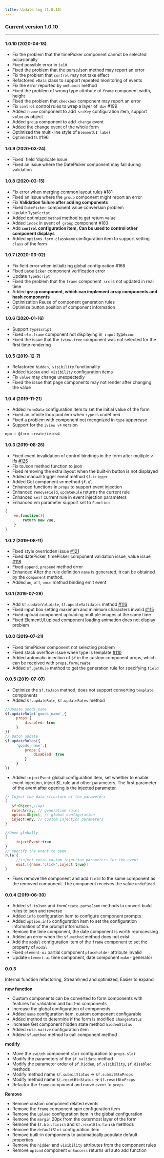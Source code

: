 ```yaml
---
title: Update log (1.0.10)
---
```


### Current version 1.0.10

--------

#### 1.0.10 (2020-04-18)
- Fix the problem that the timePicker component cannot be selected occasionally
- Fixed possible error in `ie10`
- Fixed the problem that the parseJson method may report an error
- Fix the problem that `control` may not take effect
- Refactored `vData` class to support repeated monitoring of events
- Fix the error reported by `onSubmit` method
- Fixed the problem of wrong type attribute of `frame` component width, height
- Fixed the problem that `checkbox` component may report an error
- Fix `control` control rules to wrap a layer of` div` #199
- Added `frame` component to add` srcKey` configuration item, support `value` as object
- Added `group` component to add` change` event
- Added the change event of the whole form
- Optimized the multi-line style of `ElementUI label`
- Optimized ts #196


#### 1.0.9 (2020-03-24)
- Fixed `field 'duplicate issue
- Fixed an issue where the DatePicker component may fail during validation

#### 1.0.8 (2020-03-15)
- Fix error when merging common layout rules #181
- Fixed an issue where the `group` component might report an error
- Fix **Validation failure after adding components**
- Fixed `DatePicker` component value conversion problem
- Update `TypeScript`
- Added optimized `method` method to get return value
- Added `index` in event of` group` component #183
- Add **`control` configuration item, Can be used to control other component displays**
- Added `options.form.className` configuration item to support setting` class` of the form

#### 1.0.7 (2020-03-02)
- Fix field error when initializing global configuration #166
- Fixed `DatePicker` component verification error
- Update `TypeScript`
- Fixed the problem that the `frame` component` src` is not updated in real time
- Added **`group` component, which can implement array components and hash components**
- Optimization Reuse of component generation rules
- Optimize button position of component information

#### 1.0.6 (2020-01-16)
- Support `TypeScript`
- Fixed `elm.frame` component not displaying in` input` type`icon`
- Fixed the issue that the `iview.tree` component was not selected for the first time rendering

#### 1.0.5 (2019-12-7)
- Refactored `hidden`,` visibility` functionality
- Added `hidden` and` visibility` configuration items
- Fix `value` may change unexpectedly
- Fixed the issue that page components may not render after changing the value

#### 1.0.4 (2019-11-21)
- Added `formData` configuration item to set the initial value of the form
- Fixed an infinite loop problem when `type` is undefined
- Fixed a problem with component not recognized in `type` uppercase
- Support for the `iview v4` version
```
npm i @form-create/iview4
```

#### 1.0.3 (2019-08-26)

- Fixed event invalidation of control bindings in the form after multiple v-ifs [#125](https://github.com/xaboy/form-create/issues/125)
- Fix toJson method function to json
- Fixed removing the extra layout when the built-in button is not displayed
- Added manual trigger event method `$f.trigger`
- Added Get component `vm` method `$f.el`
- Enhanced functions in `props` to support event injection
- Enhanced `removeField`, `updateRule` returns the current rule
- Enhanced `self` current rule in event injection parameters
- Enhanced vm parameter support set to `Function`
```js
{
    vm:function(){
        return new Vue;
    }
}
```

#### 1.0.2 (2019-08-11)

- Fixed style overridden issue [#121](https://github.com/xaboy/form-create/issues/121#issuecomment-519348579)
- Fixed datePicker, timePicker component validation issue, value issue [#118](https://github.com/xaboy/form-create/issues/118)
- Fixed `append`, `prepend` method error
- Enhanced After the rule definition `name` is generated, it can be obtained by the `component` method.
- Added `on`, `off`, `once` method binding emit event

#### 1.0.1 (2019-07-29)

- Add `$f.updateValidate`, `$f.updateValidates` method [#116](https://github.com/xaboy/form-create/issues/116)
- Fixed input box setting maximum and minimum characters invalid [#115](https://github.com/xaboy/form-create/issues/115)
- Fixed upload component uploading multiple images at the same time
- Fixed ElementUI.upload component loading animation does not display problem


#### 1.0.0 (2019-07-21)

- Fixed timePicker component not selecting problem
- Fixed stack overflow issue when type is template [#110](https://github.com/xaboy/form-create/issues/110)
- Added automatic injection of `$f` in the custom component props, which can be received with `props.formCreate`
- Added `$f.getRule` method to get the generation rule for specifying `field`


#### 0.0.5 (2019-07-07)

- Optimize the `$f.toJson` method, does not support converting `template` components
- Added `$f.updateRule`, `$f.updateRules` method
```js
//Update goods_name
$f.updateRule('goods_name',{
     props:{
         disabled: true
     }
})
// Batch update
$f.updateRules({
     'goods_name':{
         props:{
             disabled: true
         }
     }
})
```
- Added `injectEvent` global configuration item, set whether to enable event injection, inject $f, rule and other parameters. The first parameter of the event after opening is the injected parameter.
```js
// Inject the data structure of the parameters
{
   $f:Object,//api
   rule:Array, // generation rules
   option:Object, // global configuration
   inject:Any, // custom injection parameters
}

```
```js
//Open globally
{
     injectEvent:true
}
// specify the event to open
rule:{
     //inject extra custom injection parameters for the event
     emit:[{name:'click',inject:true}]
}
```
- Fixes remove the component and add `field` to the same component as the removed component. The component receives the value `undefined`.


#### 0.0.4 (2019-06-30)

- Added `$f.toJson` and `formCreate.parseJson` methods to convert build rules to json and reverse
- Added `info` configuration item to configure component prompts
- Added `option.info` configuration item to set the configuration information of the prompt information.
- Remove the time component, the date component is worth reprocessing
- Added an error when the `$f.method` method does not exist
- Add the `modal` configuration item of the `frame` component to set the property of `modal`
- Fixed `element-ui` partial component `placeholder` attribute invalid
- Update `element-ui` time component, date component `maker` generator

#### 0.0.3

Internal function refactoring,
Streamlined and optimized,
Easier to expand


**new function**
- Custom components can be converted to form components with features for validation and built-in components
- Increase the global configuration of components
- Added `name` configuration item, custom component configurable
- Added method to determine if the form is modified `changeStatus`
- Increase Get component hidden state method `hiddenStatus`
- Added `rule.native` configuration item
- Added `$f.method` method to call component method

**modify**
- Move the `switch` component `slot` configuration to `props.slot`
- Modify the parameters of the `$f.validate` method
- Modify the parameter order of `$f.hidden`, `$f.visibility`, `$f.disabled` methods
- Modify method name `$f.submitStatus` => `$f.submitBtnProps`
- Modify method name `$f.resetBtnStatus` => `$f.resetBtnProps`
- Refactor the `frame` component and move `event` to `props`

**Remove**

- Remove custom component related events
- Remove the `frame` component spin configuration item
- Remove the `upload` configuration item in the global configuration
- Remove the `margin` 20px from the outermost layer of the form
- Remove the `$f.btn.finish` and `$f.resetBtn.finish` methods
- Remove the `defaultSlot` configuration item
- Remove built-in components to automatically populate default properties
- Remove the `hidden` and `visibility` attributes from the component rules
- Remove `upload` component `onSuccess` returns url auto add function